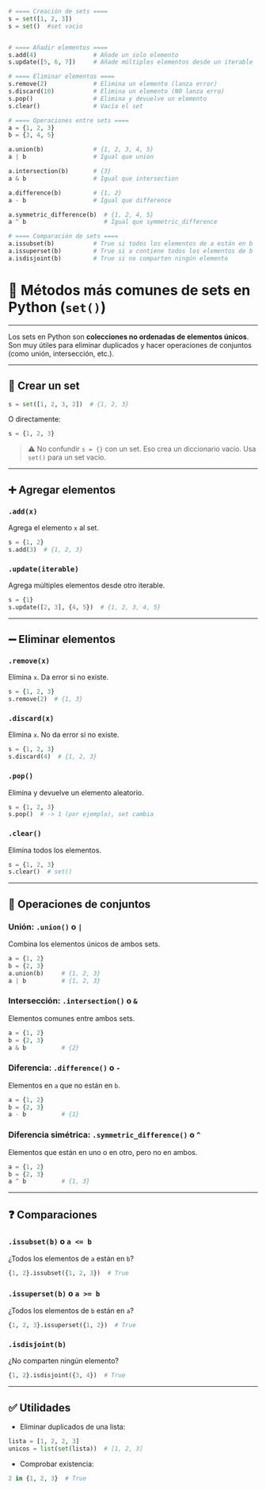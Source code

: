 
```PYTHON
# ==== Creación de sets ====
s = set([1, 2, 3])
s = set()  #set vacio


# ==== Añadir elementos ====
s.add(4)                # Añade un solo elemento
s.update([5, 6, 7])     # Añade múltiples elementos desde un iterable

# ==== Eliminar elementos ====
s.remove(2)             # Elimina un elemento (lanza error)
s.discard(10)           # Elimina un elemento (NO lanza erro)
s.pop()                 # Elimina y devuelve un elemento 
s.clear()               # Vacía el set

# ==== Operaciones entre sets ====
a = {1, 2, 3}
b = {3, 4, 5}

a.union(b)              # {1, 2, 3, 4, 5}
a | b                   # Igual que union

a.intersection(b)       # {3}
a & b                   # Igual que intersection

a.difference(b)         # {1, 2}
a - b                   # Igual que difference

a.symmetric_difference(b)  # {1, 2, 4, 5}
a ^ b                      # Igual que symmetric_difference

# ==== Comparación de sets ====
a.issubset(b)           # True si todos los elementos de a están en b
a.issuperset(b)         # True si a contiene todos los elementos de b
a.isdisjoint(b)         # True si no comparten ningún elemento

```
# 🧮 Métodos más comunes de sets en Python (`set()`)

---

Los sets en Python son **colecciones no ordenadas de elementos únicos**. Son muy útiles para eliminar duplicados y hacer operaciones de conjuntos (como unión, intersección, etc.).

---

## 🔧 Crear un set

```python
s = set([1, 2, 3, 2])  # {1, 2, 3}
```

O directamente:
```python
s = {1, 2, 3}
```

> ⚠️ No confundir `s = {}` con un set. Eso crea un diccionario vacío. Usa `set()` para un set vacío.

---

## ➕ Agregar elementos

### `.add(x)`
Agrega el elemento `x` al set.
```python
s = {1, 2}
s.add(3)  # {1, 2, 3}
```

### `.update(iterable)`
Agrega múltiples elementos desde otro iterable.
```python
s = {1}
s.update([2, 3], {4, 5})  # {1, 2, 3, 4, 5}
```

---

## ➖ Eliminar elementos

### `.remove(x)`
Elimina `x`. Da error si no existe.
```python
s = {1, 2, 3}
s.remove(2)  # {1, 3}
```

### `.discard(x)`
Elimina `x`. No da error si no existe.
```python
s = {1, 2, 3}
s.discard(4)  # {1, 2, 3}
```

### `.pop()`
Elimina y devuelve un elemento aleatorio.
```python
s = {1, 2, 3}
s.pop()  # -> 1 (por ejemplo), set cambia
```

### `.clear()`
Elimina todos los elementos.
```python
s = {1, 2, 3}
s.clear()  # set()
```

---

## 🔁 Operaciones de conjuntos

### Unión: `.union()` o `|`
Combina los elementos únicos de ambos sets.
```python
a = {1, 2}
b = {2, 3}
a.union(b)     # {1, 2, 3}
a | b          # {1, 2, 3}
```

### Intersección: `.intersection()` o `&`
Elementos comunes entre ambos sets.
```python
a = {1, 2}
b = {2, 3}
a & b          # {2}
```

### Diferencia: `.difference()` o `-`
Elementos en `a` que no están en `b`.
```python
a = {1, 2}
b = {2, 3}
a - b          # {1}
```

### Diferencia simétrica: `.symmetric_difference()` o `^`
Elementos que están en uno o en otro, pero no en ambos.
```python
a = {1, 2}
b = {2, 3}
a ^ b          # {1, 3}
```

---

## ❓ Comparaciones

### `.issubset(b)` o `a <= b`
¿Todos los elementos de `a` están en `b`?
```python
{1, 2}.issubset({1, 2, 3})  # True
```

### `.issuperset(b)` o `a >= b`
¿Todos los elementos de `b` están en `a`?
```python
{1, 2, 3}.issuperset({1, 2})  # True
```

### `.isdisjoint(b)`
¿No comparten ningún elemento?
```python
{1, 2}.isdisjoint({3, 4})  # True
```

---

## ✅ Utilidades

- Eliminar duplicados de una lista:
```python
lista = [1, 2, 2, 3]
unicos = list(set(lista))  # [1, 2, 3]
```

- Comprobar existencia:
```python
2 in {1, 2, 3}  # True
```